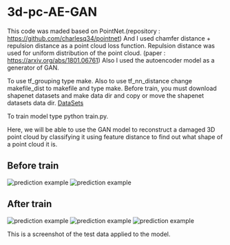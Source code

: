 # 3d-pc-AE-GAN
This code was maded based on PointNet.(repository : https://github.com/charlesq34/pointnet)
And I used chamfer distance + repulsion distance as a point cloud loss function.
Repulsion distance was used for uniform distribution of the point cloud. (paper : https://arxiv.org/abs/1801.06761)
Also I used the autoencoder model as a generator of GAN.

To use tf_grouping type make. Also to use tf_nn_distance change makefile_dist to makefile and type make.
Before train, you must download shapenet datasets and make data dir and copy or move the shapenet datasets data dir.
 <a href="https://shapenet.cs.stanford.edu/media/shapenetcore_partanno_segmentation_benchmark_v0.zip" target="_blank">DataSets</a>
 
To train model type python train.py.

Here, we will be able to use the GAN model to reconstruct a damaged 3D point cloud 
by classifying it using feature distance to find out what shape of a point cloud it is.

## Before train
![prediction example](https://github.com/skoo9500/3d-pc-AE-GAN/blob/master/ae-gan/screenshot/before_train1.png)
![prediction example](https://github.com/skoo9500/3d-pc-AE-GAN/blob/master/ae-gan/screenshot/before_train2.png)
## After train
![prediction example](https://github.com/skoo9500/3d-pc-AE-GAN/blob/master/ae-gan/screenshot/airplane.png)
![prediction example](https://github.com/skoo9500/3d-pc-AE-GAN/blob/master/ae-gan/screenshot/chair.png)
![prediction example](https://github.com/skoo9500/3d-pc-AE-GAN/blob/master/ae-gan/screenshot/desk.png)

This is a screenshot of the test data applied to the model.
